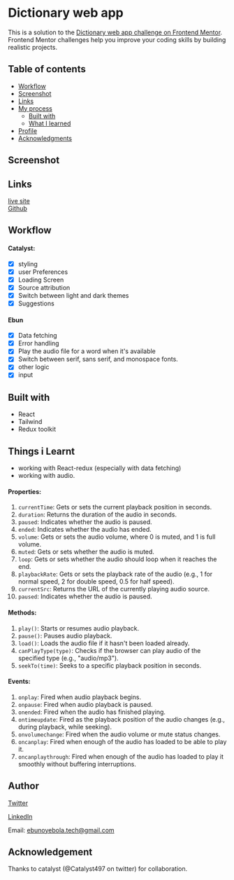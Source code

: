 # Dictionary web app

This is a solution to the [Dictionary web app challenge on Frontend Mentor](https://www.frontendmentor.io/challenges/dictionary-web-app-h5wwnyuKFL).
Frontend Mentor challenges help you improve your coding skills by building realistic projects.



## Table of contents

  - [Workflow](#workflow)
  - [Screenshot](#Screenshot)
  - [Links](#links)
- [My process](#my-process)
  - [Built with](#built-with)
  - [What I learned](#things-i-learnt)
- [Profile](#author)
- [Acknowledgments](#acknowledgement)

## Screenshot


## Links
[live site](https://dictionary-cat-bun.netlify.app/)  
[Github](https://github.com/Ebunski/dictionary)



##  Workflow

#### Catalyst:  
- [x] styling    
- [x] user Preferences  
- [x] Loading Screen  
- [x] Source attribution
- [x] Switch between light and dark themes
- [x] Suggestions

#### Ebun
- [x] Data fetching
- [x] Error handling
- [x] Play the audio file for a word when it's available
- [x] Switch between serif, sans serif, and monospace fonts.
- [x] other logic
- [x] input

## Built with
- React
- Tailwind
- Redux toolkit

## Things i Learnt
- working with React-redux (especially with data fetching)
- working with audio.

 #### Properties:

1. `currentTime`: Gets or sets the current playback position in seconds.
2. `duration`: Returns the duration of the audio in seconds.
3. `paused`: Indicates whether the audio is paused.
4. `ended`: Indicates whether the audio has ended.
5. `volume`: Gets or sets the audio volume, where 0 is muted, and 1 is full volume.
6. `muted`: Gets or sets whether the audio is muted.
7. `loop`: Gets or sets whether the audio should loop when it reaches the end.
8. `playbackRate`: Gets or sets the playback rate of the audio (e.g., 1 for normal speed, 2 for double speed, 0.5 for half speed).
9. `currentSrc`: Returns the URL of the currently playing audio source.
10. `paused`: Indicates whether the audio is paused.

#### Methods:

1. `play()`: Starts or resumes audio playback.
2. `pause()`: Pauses audio playback.
3. `load()`: Loads the audio file if it hasn't been loaded already.
4. `canPlayType(type)`: Checks if the browser can play audio of the specified type (e.g., "audio/mp3").
5. `seekTo(time)`: Seeks to a specific playback position in seconds.

#### Events:

1. `onplay`: Fired when audio playback begins.
2. `onpause`: Fired when audio playback is paused.
3. `onended`: Fired when the audio has finished playing.
4. `ontimeupdate`: Fired as the playback position of the audio changes (e.g., during playback, while seeking).
5. `onvolumechange`: Fired when the audio volume or mute status changes.
6. `oncanplay`: Fired when enough of the audio has loaded to be able to play it.
7. `oncanplaythrough`: Fired when enough of the audio has loaded to play it smoothly without buffering interruptions.

## Author
[Twitter](https://twitter.com/Ebun_ski?t=ffhsREWTvATspCVF6RMITw&s=09)

[LinkedIn](https://www.linkedin.com/in/ebunoluwa-oyebola-1490021b1)

Email: ebunoyebola.tech@gmail.com


## Acknowledgement
Thanks to catalyst (@Catalyst497 on twitter) for collaboration.
